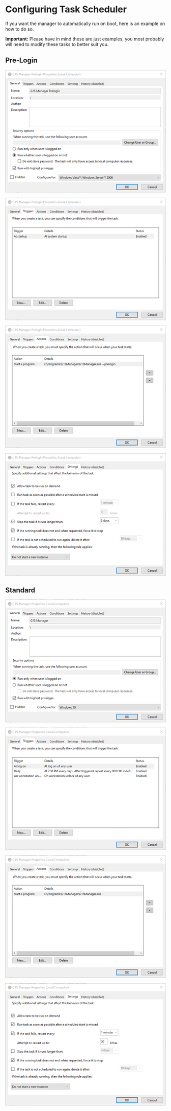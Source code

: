 # Configuring Task Scheduler
If you want the manager to automatically run on boot, here is an example on how to do so.

**Important:** Please have in mind these are just examples, you most probably will need to modify these tasks to better suit you.

## Pre-Login
![Pre-Login 1](../images/Task%20Scheduler/Pre-Login/PreLogin-1.png)

![Pre-Login 2](../images/Task%20Scheduler/Pre-Login/PreLogin-2.png)

![Pre-Login 3](../images/Task%20Scheduler/Pre-Login/PreLogin-3.png)

![Pre-Login 4](../images/Task%20Scheduler/Pre-Login/PreLogin-4.png)


## Standard
![Standard 1](../images/Task%20Scheduler/Normal/Normal-1.png)

![Standard 2](../images/Task%20Scheduler/Normal/Normal-2.png)

![Standard 3](../images/Task%20Scheduler/Normal/Normal-3.png)

![Standard 4](../images/Task%20Scheduler/Normal/Normal-4.png)

